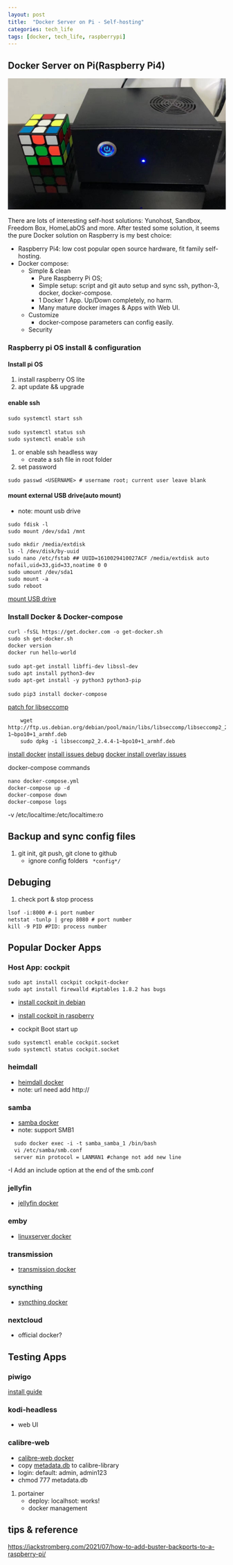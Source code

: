 ```yaml
---
layout: post
title:  "Docker Server on Pi - Self-hosting"
categories: tech_life
tags: [docker, tech_life, raspberrypi]
---
```

## Docker Server on Pi(Raspberry Pi4)

![raspberrypi NAS](/images/raspberrypi_NAS.jpg)

There are lots of interesting self-host solutions: Yunohost, Sandbox, Freedom Box, HomeLabOS and more.
After tested some solution, it seems the pure Docker solution on Raspberry is my best choice:
- Raspberry Pi4: low cost popular open source hardware, fit family self-hosting.
- Docker compose: 
  - Simple & clean
    - Pure Raspberry Pi OS;
    - Simple setup: script and git auto setup and sync ssh, python-3, docker, docker-compose. 
    - 1 Docker 1 App. Up/Down completely, no harm.
    - Many mature docker images & Apps with Web UI.
  - Customize
    - docker-compose parameters can config easily. 
  - Security

### Raspberry pi OS install & configuration
#### Install pi OS
1. install raspberry OS lite 
1. apt update && upgrade

#### enable ssh

``` shell
sudo systemctl start ssh

sudo systemctl status ssh
sudo systemctl enable ssh
```

1. or enable ssh headless way
   - create a ssh file in root folder
1. set password

``` shell
sudo passwd <USERNAME> # username root; current user leave blank
```


####  mount external USB drive(auto mount)
- note: mount usb drive
```
sudo fdisk -l
sudo mount /dev/sda1 /mnt
```

```
sudo mkdir /media/extdisk
ls -l /dev/disk/by-uuid
sudo nano /etc/fstab ## UUID=1610029410027ACF /media/extdisk auto nofail,uid=33,gid=33,noatime 0 0
sudo umount /dev/sda1
sudo mount -a
sudo reboot
```

[mount USB drive](https://pimylifeup.com/raspberry-pi-mount-usb-drive/)

### Install Docker & Docker-compose

``` shell
curl -fsSL https://get.docker.com -o get-docker.sh
sudo sh get-docker.sh
docker version
docker run hello-world

sudo apt-get install libffi-dev libssl-dev
sudo apt install python3-dev
sudo apt-get install -y python3 python3-pip

sudo pip3 install docker-compose
```

[patch for libseccomp](https://docs.linuxserver.io/faq#libseccomp)
```
    wget http://ftp.us.debian.org/debian/pool/main/libs/libseccomp/libseccomp2_2.4.4-1~bpo10+1_armhf.deb
    sudo dpkg -i libseccomp2_2.4.4-1~bpo10+1_armhf.deb
```


[install docker](https://pimylifeup.com/raspberry-pi-docker/)
[install issues debug](https://stackoverflow.com/questions/39100641/docker-service-start-failed)
[docker install overlay issues](https://raspberrypi.stackexchange.com/questions/114665/failed-to-mount-overlay-no-such-device-when-start-docker-in-raspberry-pi-4)

docker-compose commands

```
nano docker-compose.yml
docker-compose up -d
docker-compose down
docker-compose logs
```
-v /etc/localtime:/etc/localtime:ro



## Backup and sync config files
1. git init, git push, git clone to github
   - ignore config folders ``` *config*/```

## Debuging
1. check port & stop process
```
lsof -i:8000 #-i port number
netstat -tunlp | grep 8080 # port number
kill -9 PID #PID: process number
```

## Popular Docker Apps

### Host App: cockpit
``` 
sudo apt install cockpit cockpit-docker
sudo apt install firewalld #iptables 1.8.2 has bugs
```

- [install cockpit in debian](https://www.iplayio.cn/post/63930)
- [install cockpit in raspberry](https://zhuanlan.zhihu.com/p/380802017)

- cockpit Boot start up
``` 
sudo systemctl enable cockpit.socket
sudo systemctl status cockpit.socket
```

### heimdall

- [heimdall docker](https://docs.linuxserver.io/images/docker-heimdall)
- note: url need add http://
   
### samba 
- [samba docker](https://github.com/dperson/samba)
- note: support SMB1
```
  sudo docker exec -i -t samba_samba_1 /bin/bash
  vi /etc/samba/smb.conf
  server min protocol = LANMAN1 #change not add new line
```
-I  Add an include option at the end of the smb.conf

### jellyfin
- [jellyfin docker](https://github.com/linuxserver/docker-jellyfin)

### emby 
- [linuxserver docker](https://docs.linuxserver.io/images/docker-emby)

### transmission
- [transmission docker](https://docs.linuxserver.io/images/docker-transmission)


### syncthing
- [syncthing docker](https://docs.linuxserver.io/images/docker-syncthing)

### nextcloud
   - official docker?


## Testing Apps
### piwigo
   [install guide](https://xmanyou.com/install-piwigo-with-docker-in-minutes/)


### kodi-headless
   - web UI

### calibre-web

- [calibre-web docker](https://github.com/linuxserver/docker-calibre-web/)
- copy [metadata.db](https://github.com/kovidgoyal/calibre/blob/master/src/calibre/db/tests/metadata.db) to calibre-library
- login: default: admin, admin123
- chmod 777 metadata.db
   
1. portainer 
   - deploy: localhsot: works!
   - docker management

## tips & reference
https://jackstromberg.com/2021/07/how-to-add-buster-backports-to-a-raspberry-pi/

